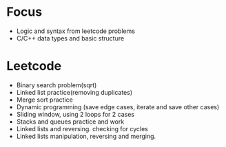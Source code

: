 # Focus
- Logic and syntax from leetcode problems
- C/C++ data types and basic structure

# Leetcode
- Binary search problem(sqrt)
- Linked list practice(removing duplicates)
- Merge sort practice
- Dynamic programming (save edge cases, iterate and save other cases)
- Sliding window, using 2 loops for 2 cases
- Stacks and queues practice and work
- Linked lists and reversing. checking for cycles
- Linked lists manipulation, reversing and merging. 